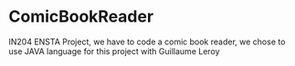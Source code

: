 # ComicBookReader
IN204 ENSTA Project, we have to code a comic book reader, we chose to use JAVA language for this project with Guillaume Leroy
